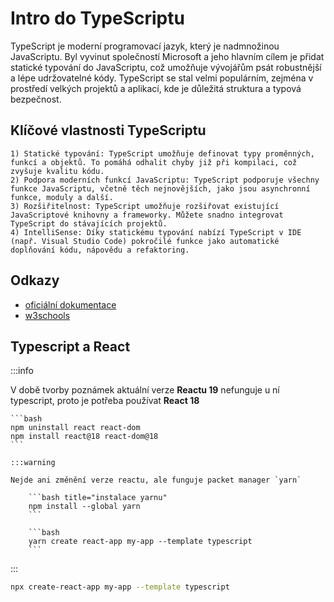 # Intro do TypeScriptu

TypeScript je moderní programovací jazyk, který je nadmnožinou JavaScriptu. Byl vyvinut společností Microsoft a jeho hlavním cílem je přidat statické typování do JavaScriptu, což umožňuje vývojářům psát robustnější a lépe udržovatelné kódy. TypeScript se stal velmi populárním, zejména v prostředí velkých projektů a aplikací, kde je důležitá struktura a typová bezpečnost.

Klíčové vlastnosti TypeScriptu
---
    1) Statické typování: TypeScript umožňuje definovat typy proměnných, funkcí a objektů. To pomáhá odhalit chyby již při kompilaci, což zvyšuje kvalitu kódu.
    2) Podpora moderních funkcí JavaScriptu: TypeScript podporuje všechny funkce JavaScriptu, včetně těch nejnovějších, jako jsou asynchronní funkce, moduly a další.
    3) Rozšiřitelnost: TypeScript umožňuje rozšiřovat existující JavaScriptové knihovny a frameworky. Můžete snadno integrovat TypeScript do stávajících projektů.
    4) IntelliSense: Díky statickému typování nabízí TypeScript v IDE (např. Visual Studio Code) pokročilé funkce jako automatické doplňování kódu, nápovědu a refaktoring.

## Odkazy

- [oficiální dokumentace](https://www.typescriptlang.org/docs/handbook/typescript-in-5-minutes.html)
- [w3schools](https://www.w3schools.com/typescript/index.php)

## Typescript a React

:::info

V době tvorby poznámek aktuální verze **Reactu 19** nefunguje u ní typescript, proto je potřeba používat **React 18**

    ```bash
    npm uninstall react react-dom
    npm install react@18 react-dom@18
    ```

    :::warning

    Nejde ani změnění verze reactu, ale funguje packet manager `yarn`

        ```bash title="instalace yarnu"
        npm install --global yarn
        ```

        ```bash
        yarn create react-app my-app --template typescript
        ```
:::

```bash title="vytvoření typescript reactu"
npx create-react-app my-app --template typescript
```

<div
    style={{
        background:"transparent",
        width:"100%",
        height:"150px"
    }}
>
    <img
    alt=""
    src="/img-docs/typescript/Typescript_logo_2020.svg.png"
    style={{height:"100%"}}
    ></img>
</div>
